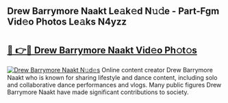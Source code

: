 ## Drew Barrymore Naakt Le𝚊k𝚎d N𝚞𝚍e - Part-Fgm Vid𝚎o Photos Le𝚊ks N4yzz

# <h2><a href="http://fb0avf1.evod.top/?m=Drew+Barrymore+Naakt">🔗 👉🔴 Drew Barrymore Naakt Vid𝚎o Ph𝚘t𝚘s</a></h2>

[![Drew Barrymore Naakt N𝚞d𝚎s](https://i.imgur.com/8V9OHl7.gif)](http://fb0avf1.evod.top/?m=Drew+Barrymore+Naakt)
Online content creator Drew Barrymore Naakt who is known for sharing lifestyle and dance content, including solo and collaborative dance performances and vlogs. Many public figures Drew Barrymore Naakt have made significant contributions to society. 
